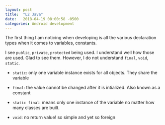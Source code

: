 ```yaml
---
layout: post
title:  "L2 Java"
date:   2018-04-19 08:00:58 -0500
categories: Android development
---
```


The first thing I am noticing when developing is all the various declaration types when it comes to variables, constants.

I see `public`, `private`, `protected` being used. I understand well how those are used. Glad to see them. However, I do not understand `final`, `void`, `static`. 

- `static`: only one variable instance exists for all objects. They share the variable
 
- `final`: the value cannot be changed after it is intialized. Also known as a constant

- `static final`: means only one instance of the variable no matter how many classes are built.  

- `void`: no return value! so simple and yet so foreign
